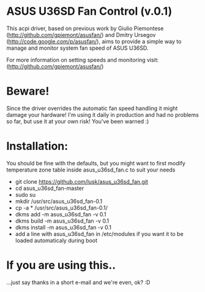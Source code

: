 ASUS U36SD Fan Control (v.0.1)
========================================

This acpi driver, based on previous work by Giulio Piemontese
(http://github.com/gpiemont/asusfan/) and Dmitry Ursegov 
(http://code.google.com/p/asusfan/),
aims to provide a simple way to manage and monitor system fan speed 
of ASUS U36SD.

For more information on setting speeds and monitoring visit: (http://github.com/gpiemont/asusfan/)

Beware!
=======

Since the driver overrides the automatic fan speed handling it might damage your hardware!
I'm using it daily in production and had no problems so far, but use it at your own risk!
You've been warned :)

Installation:
=============

You should be fine with the defaults, but you might want to first modify temperature zone table inside asus_u36sd_fan.c to suit your needs

* git clone https://github.com/lusk/asus_u36sd_fan.git
* cd asus_u36sd_fan-master
* sudo su
* mkdir /usr/src/asus_u36sd_fan-0.1
* cp -a * /usr/src/asus_u36sd_fan-0.1/
* dkms add -m asus_u36sd_fan -v 0.1
* dkms build -m asus_u36sd_fan -v 0.1
* dkms install -m asus_u36sd_fan -v 0.1
* add a line with asus_u36sd_fan in /etc/modules if you want it to be loaded automaticaly during boot

If you are using this..
=======================

...just say thanks in a short e-mail and we're even, ok? :D
